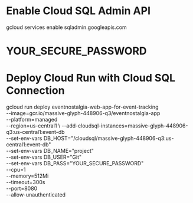 # Enable Cloud SQL Admin API
gcloud services enable sqladmin.googleapis.com

# YOUR_SECURE_PASSWORD
# Deploy Cloud Run with Cloud SQL Connection
gcloud run deploy eventnostalgia-web-app-for-event-tracking \
  --image=gcr.io/massive-glyph-448906-q3/eventnostalgia-app \
  --platform=managed \
  --region=us-central1 \ 
  --add-cloudsql-instances=massive-glyph-448906-q3:us-central1:event-db \
  --set-env-vars DB_HOST="/cloudsql/massive-glyph-448906-q3:us-central1:event-db" \
  --set-env-vars DB_NAME="project" \
  --set-env-vars DB_USER="Git" \
  --set-env-vars DB_PASS="YOUR_SECURE_PASSWORD" \
  --cpu=1 \
  --memory=512Mi \
  --timeout=300s \
  --port=8080 \
  --allow-unauthenticated


#